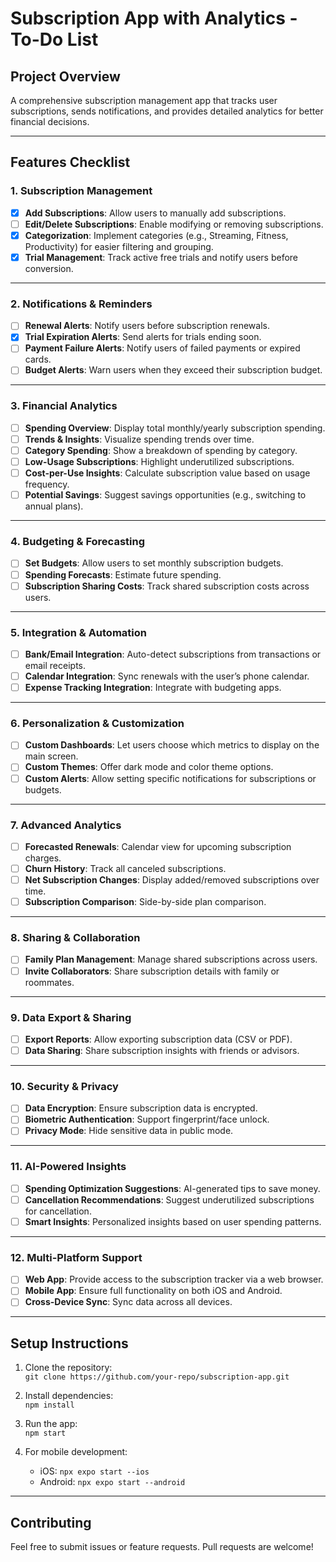 # Subscription App with Analytics - To-Do List

## Project Overview
A comprehensive subscription management app that tracks user subscriptions, sends notifications, and provides detailed analytics for better financial decisions.

---

## Features Checklist

### 1. Subscription Management
- [x] **Add Subscriptions**: Allow users to manually add subscriptions.
- [ ] **Edit/Delete Subscriptions**: Enable modifying or removing subscriptions.
- [x] **Categorization**: Implement categories (e.g., Streaming, Fitness, Productivity) for easier filtering and grouping.
- [x] **Trial Management**: Track active free trials and notify users before conversion.

---

### 2. Notifications & Reminders
- [ ] **Renewal Alerts**: Notify users before subscription renewals.
- [x] **Trial Expiration Alerts**: Send alerts for trials ending soon.
- [ ] **Payment Failure Alerts**: Notify users of failed payments or expired cards.
- [ ] **Budget Alerts**: Warn users when they exceed their subscription budget.

---

### 3. Financial Analytics
- [ ] **Spending Overview**: Display total monthly/yearly subscription spending.
- [ ] **Trends & Insights**: Visualize spending trends over time.
- [ ] **Category Spending**: Show a breakdown of spending by category.
- [ ] **Low-Usage Subscriptions**: Highlight underutilized subscriptions.
- [ ] **Cost-per-Use Insights**: Calculate subscription value based on usage frequency.
- [ ] **Potential Savings**: Suggest savings opportunities (e.g., switching to annual plans).

---

### 4. Budgeting & Forecasting
- [ ] **Set Budgets**: Allow users to set monthly subscription budgets.
- [ ] **Spending Forecasts**: Estimate future spending.
- [ ] **Subscription Sharing Costs**: Track shared subscription costs across users.

---

### 5. Integration & Automation
- [ ] **Bank/Email Integration**: Auto-detect subscriptions from transactions or email receipts.
- [ ] **Calendar Integration**: Sync renewals with the user’s phone calendar.
- [ ] **Expense Tracking Integration**: Integrate with budgeting apps.

---

### 6. Personalization & Customization
- [ ] **Custom Dashboards**: Let users choose which metrics to display on the main screen.
- [ ] **Custom Themes**: Offer dark mode and color theme options.
- [ ] **Custom Alerts**: Allow setting specific notifications for subscriptions or budgets.

---

### 7. Advanced Analytics
- [ ] **Forecasted Renewals**: Calendar view for upcoming subscription charges.
- [ ] **Churn History**: Track all canceled subscriptions.
- [ ] **Net Subscription Changes**: Display added/removed subscriptions over time.
- [ ] **Subscription Comparison**: Side-by-side plan comparison.

---

### 8. Sharing & Collaboration
- [ ] **Family Plan Management**: Manage shared subscriptions across users.
- [ ] **Invite Collaborators**: Share subscription details with family or roommates.

---

### 9. Data Export & Sharing
- [ ] **Export Reports**: Allow exporting subscription data (CSV or PDF).
- [ ] **Data Sharing**: Share subscription insights with friends or advisors.

---

### 10. Security & Privacy
- [ ] **Data Encryption**: Ensure subscription data is encrypted.
- [ ] **Biometric Authentication**: Support fingerprint/face unlock.
- [ ] **Privacy Mode**: Hide sensitive data in public mode.

---

### 11. AI-Powered Insights
- [ ] **Spending Optimization Suggestions**: AI-generated tips to save money.
- [ ] **Cancellation Recommendations**: Suggest underutilized subscriptions for cancellation.
- [ ] **Smart Insights**: Personalized insights based on user spending patterns.

---

### 12. Multi-Platform Support
- [ ] **Web App**: Provide access to the subscription tracker via a web browser.
- [ ] **Mobile App**: Ensure full functionality on both iOS and Android.
- [ ] **Cross-Device Sync**: Sync data across all devices.

---

## Setup Instructions
1. Clone the repository:  
   `git clone https://github.com/your-repo/subscription-app.git`
   
2. Install dependencies:  
   `npm install`
   
3. Run the app:  
   `npm start`

4. For mobile development:  
   - iOS: `npx expo start --ios`  
   - Android: `npx expo start --android`

---

## Contributing
Feel free to submit issues or feature requests. Pull requests are welcome!
